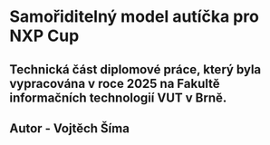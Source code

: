 # Samořiditelný model autíčka pro NXP Cup
## Technická část diplomové práce, který byla vypracována v roce 2025 na Fakultě informačních technologií VUT v Brně.
## Autor - Vojtěch Šíma
